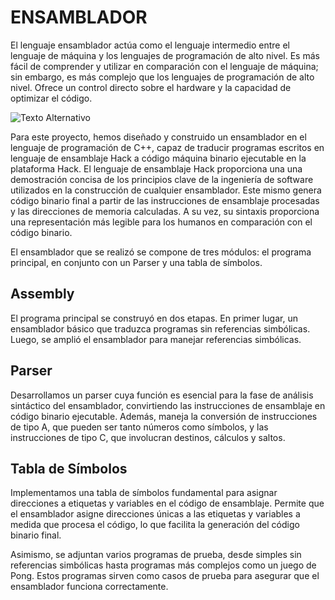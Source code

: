 # ENSAMBLADOR

El lenguaje ensamblador actúa como el lenguaje intermedio entre el lenguaje de máquina y los lenguajes de programación de alto nivel. Es más fácil de comprender y utilizar en comparación con el lenguaje de máquina; sin embargo, es más complejo que los lenguajes de programación de alto nivel. Ofrece un control directo sobre el hardware y la capacidad de optimizar el código. 

![Texto Alternativo](https://www.techprofree.com/wp-content/uploads/2019/11/Capture.png)


Para este proyecto, hemos diseñado y construido un ensamblador en el lenguaje de programación de C++, capaz de traducir programas escritos en lenguaje de ensamblaje Hack a código máquina binario ejecutable en la plataforma Hack. El lenguaje de ensamblaje Hack proporciona una
una demostración concisa de los principios clave de la ingeniería de software utilizados en la
construcción de cualquier ensamblador. Este mismo genera código binario final a partir de las instrucciones de ensamblaje procesadas y las direcciones de memoria calculadas.
A su vez, su sintaxis proporciona una representación más legible para los humanos en comparación con el código binario.

El ensamblador que se realizó se compone de tres módulos: el programa principal, en conjunto con un Parser y una tabla de símbolos.

## Assembly
El programa principal se construyó en dos etapas. En primer lugar, un ensamblador básico que traduzca programas sin referencias simbólicas. Luego, se amplió el ensamblador para manejar referencias simbólicas.

## Parser 
Desarrollamos un parser cuya función es esencial para la fase de análisis sintáctico del ensamblador, convirtiendo las instrucciones de ensamblaje en código binario ejecutable. Además, maneja la conversión de instrucciones de tipo A, que pueden ser tanto números como símbolos, y las instrucciones de tipo C, que involucran destinos, cálculos y saltos.

## Tabla de Símbolos
Implementamos una tabla de símbolos fundamental para asignar direcciones a etiquetas y variables en el código de ensamblaje. Permite que el ensamblador asigne direcciones únicas a las etiquetas y variables a medida que procesa el código, lo que facilita la generación del código binario final. 


Asimismo, se adjuntan varios programas de prueba, desde simples sin referencias simbólicas hasta programas más complejos como un juego de Pong. Estos programas sirven como casos de prueba para asegurar que el ensamblador funciona correctamente.
